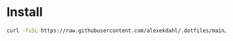 # Install
```bash
curl -fsSL https://raw.githubusercontent.com/alexekdahl/.dotfiles/main/install.sh | bash
```
